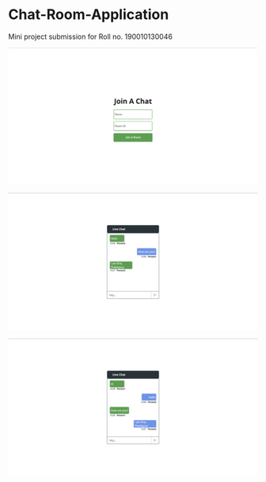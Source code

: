 # Chat-Room-Application
Mini project submission for Roll no. 190010130046

![image 1](./images/image1.png)

![image 2](./images/image2.png)

![image 3](./images/image3.png)